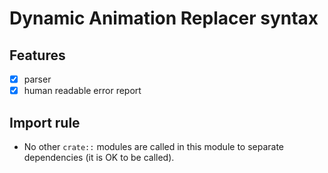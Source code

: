 # Dynamic Animation Replacer syntax

## Features

- [x] parser
- [x] human readable error report

## Import rule

- No other `crate::` modules are called in this module to separate dependencies
  (it is OK to be called).
